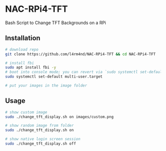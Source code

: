# NAC-RPi4-TFT
Bash Script to Change TFT Backgrounds on a RPi


## Installation

````bash
# download repo
git clone https://github.com/l4rm4nd/NAC-RPi4-TFT && cd NAC-RPi4-TFT

# install fbi
sudo apt install fbi -y
# boot into console mode; you can revert via `sudo systemctl set-default graphical.target`
sudo systemctl set-default multi-user.target

# put your images in the image folder
````

## Usage

````bash
# show custom image
sudo ./change_tft_display.sh on images/custom.png

# show random image from folder
sudo ./change_tft_display.sh on

# show native login screen session
sudo ./change_tft_display.sh off
````
